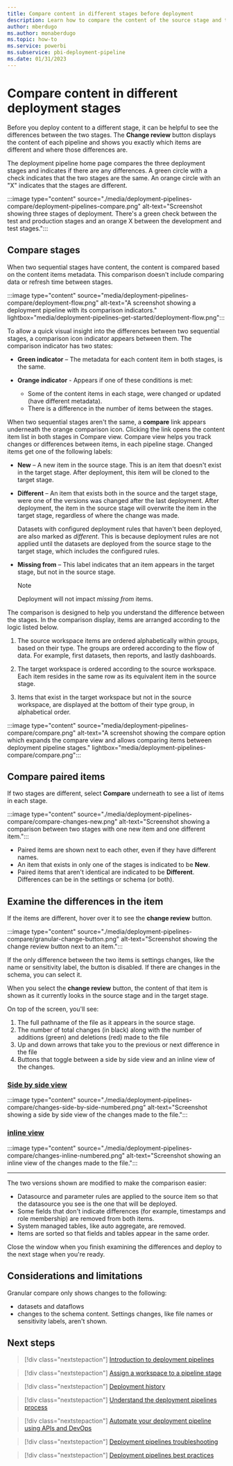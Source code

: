 ```yaml
---
title: Compare content in different stages before deployment
description: Learn how to compare the content of the source stage and target stage before deployment with the Power BI Application lifecycle management (ALM) tool
author: mberdugo
ms.author: monaberdugo
ms.topic: how-to
ms.service: powerbi
ms.subservice: pbi-deployment-pipeline
ms.date: 01/31/2023
---
```


# Compare content in different deployment stages

Before you deploy content to a different stage, it can be helpful to see the differences between the two stages. The **Change review** button displays the content of each pipeline and shows you exactly which items are different and where those differences are.

The deployment pipeline home page compares the three deployment stages and indicates if there are any differences. A green circle with a check indicates that the two stages are the same. An orange circle with an "X" indicates that the stages are different.

:::image type="content" source="./media/deployment-pipelines-compare/deployment-pipelines-compare.png" alt-text="Screenshot showing three stages of deployment. There's a green check between the test and production stages and an orange X between the development and test stages.":::

## Compare stages

When two sequential stages have content, the content is compared based on the content items metadata. This comparison doesn't include comparing data or refresh time between stages.

:::image type="content" source="media/deployment-pipelines-compare/deployment-flow.png" alt-text="A screenshot showing a deployment pipeline with its comparison indicators." lightbox="media/deployment-pipelines-get-started/deployment-flow.png":::

To allow a quick visual insight into the differences between two sequential stages, a comparison icon indicator appears between them. The comparison indicator has two states:

- **Green indicator** – The metadata for each content item in both stages, is the same.

- **Orange indicator** - Appears if one of these conditions is met:
  - Some of the content items in each stage, were changed or updated (have different metadata).
  - There is a difference in the number of items between the stages.

When two sequential stages aren't the same, a **compare** link appears underneath the orange comparison icon. Clicking the link opens the content item list in both stages in Compare view. Compare view helps you track changes or differences between items, in each pipeline stage. Changed items get one of the following labels:

- **New** – A new item in the source stage. This is an item that doesn't exist in the target stage. After deployment, this item will be cloned to the target stage.

- **Different** – An item that exists both in the source and the target stage, were one of the versions was changed after the last deployment. After deployment, the item in the source stage will overwrite the item in the target stage, regardless of where the change was made.

    Datasets with configured deployment rules that haven't been deployed, are also marked as *different*. This is because deployment rules are not applied until the datasets are deployed from the source stage to the target stage, which includes the configured rules.

- **Missing from** – This label indicates that an item appears in the target stage, but not in the source stage.

    >[!NOTE]
    >Deployment will not impact *missing from* items.

The comparison is designed to help you understand the difference between the stages. In the comparison display, items are arranged according to the logic listed below.

1. The source workspace items are ordered alphabetically within groups, based on their type. The groups are ordered according to the flow of data. For example, first datasets, then reports, and lastly dashboards.

2. The target workspace is ordered according to the source workspace. Each item resides in the same row as its equivalent item in the source stage.

3. Items that exist in the target workspace but not in the source workspace, are displayed at the bottom of their type group, in alphabetical order.

:::image type="content" source="media/deployment-pipelines-compare/compare.png" alt-text="A screenshot showing the compare option which expands the compare view and allows comparing items between deployment pipeline stages." lightbox="media/deployment-pipelines-compare/compare.png":::

## Compare paired items

If two stages are different, select **Compare** underneath to see a list of items in each stage.

:::image type="content" source="./media/deployment-pipelines-compare/compare-changes-new.png" alt-text="Screenshot showing a comparison between two stages with one new item and one different item.":::

- Paired items are shown next to each other, even if they have different names.
- An item that exists in only one of the stages is indicated to be **New**.
- Paired items that aren't identical are indicated to be **Different**. Differences can be in the settings or schema (or both).

## Examine the differences in the item

If the items are different, hover over it to see the **change review** button.

:::image type="content" source="./media/deployment-pipelines-compare/granular-change-button.png" alt-text="Screenshot showing the change review button next to an item.":::

If the only difference between the two items is settings changes, like the name or sensitivity label, the button is disabled. If there are changes in the schema, you can select it.

When you select the **change review** button, the content of that item is shown as it currently looks in the source stage and in the target stage.

On top of the screen, you'll see:

1. The full pathname of the file as it appears in the source stage.
1. The number of total changes (in black) along with the number of additions (green) and deletions (red) made to the file
1. Up and down arrows that take you to the previous or next difference in the file 
1. Buttons that toggle between a side by side view and an inline view of the changes.

### [Side by side view](#tab/browser)

:::image type="content" source="./media/deployment-pipelines-compare/changes-side-by-side-numbered.png" alt-text="Screenshot showing a side by side view of the changes made to the file.":::

### [inline view](#tab/visual-studio)

:::image type="content" source="./media/deployment-pipelines-compare/changes-inline-numbered.png" alt-text="Screenshot showing an inline view of the changes made to the file.":::

---

The two versions shown are modified to make the comparison easier:

- Datasource and parameter rules are applied to the source item so that the datasource you see is the one that will be deployed.
- Some fields that don't indicate differences (for example, timestamps and role membership) are removed from both items.
- System managed tables, like auto aggregate, are removed.
- Items are sorted so that fields and tables appear in the same order.

Close the window when you finish examining the differences and deploy to the next stage when you're ready.

## Considerations and limitations

Granular compare only shows changes to the following:

- datasets and dataflows
- changes to the schema content. Settings changes, like file names or sensitivity labels, aren't shown.

## Next steps

>[!div class="nextstepaction"]
>[Introduction to deployment pipelines](deployment-pipelines-overview.md)

>[!div class="nextstepaction"]
>[Assign a workspace to a pipeline stage](deployment-pipelines-assign.md)

>[!div class="nextstepaction"]
>[Deployment history](deployment-pipelines-history.md)

>[!div class="nextstepaction"]
>[Understand the deployment pipelines process](deployment-pipelines-process.md)

>[!div class="nextstepaction"]
>[Automate your deployment pipeline using APIs and DevOps](deployment-pipelines-automation.md)

>[!div class="nextstepaction"]
>[Deployment pipelines troubleshooting](deployment-pipelines-troubleshooting.yml)

>[!div class="nextstepaction"]
>[Deployment pipelines best practices](deployment-pipelines-best-practices.md)
